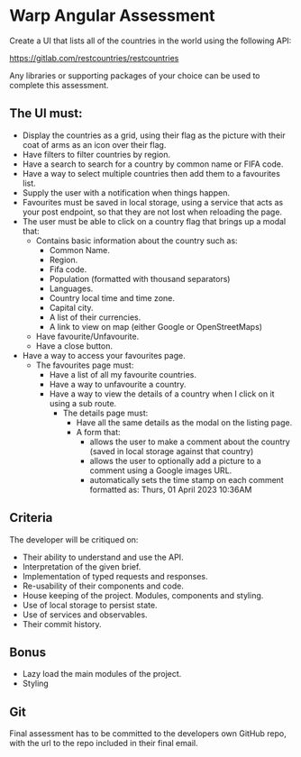 # Warp Angular Assessment

Create a UI that lists all of the countries in the world using the following API: 

https://gitlab.com/restcountries/restcountries

Any libraries or supporting packages of your choice can be used to complete this assessment.

## The UI must:

* Display the countries as a grid, using their flag as the picture with their coat of arms as an icon over their flag.
* Have filters to filter countries by region.
* Have a search to search for a country by common name or FIFA code.
* Have a way to select multiple countries then add them to a favourites list.
* Supply the user with a notification when things happen.	
* Favourites must be saved in local storage, using a service that acts as your post endpoint, so that they are not lost when reloading the page.
* The user must be able to click on a country flag that brings up a modal that:
  * Contains basic information about the country such as:
    * Common Name.
    * Region.
    * Fifa code.
    * Population (formatted with thousand separators)
    * Languages.
    * Country local time and time zone.
    * Capital city.
    * A list of their currencies.
    * A link to view on map (either Google or OpenStreetMaps)   
  * Have favourite/Unfavourite.
  * Have a close button.
* Have a way to access your favourites page.
  * The favourites page must:
    * Have a list of all my favourite countries.
    * Have a way to unfavourite a country.
    * Have a way to view the details of a country when I click on it using a sub route.
      * The details page must:
        * Have all the same details as the modal on the listing page.
        * A form that:
          * allows the user to make a comment about the country (saved in local storage against that country)
          * allows the user to optionally add a picture to a comment using a Google images URL.
          * automatically sets the time stamp on each comment formatted as: Thurs, 01 April 2023 10:36AM	
        
## Criteria

The developer will be critiqued on:

* Their ability to understand and use the API.
* Interpretation of the given brief.
* Implementation of typed requests and responses.
* Re-usability of their components and code.
* House keeping of the project. Modules, components and styling.
* Use of local storage to persist state.
* Use of services and observables.
* Their commit history.

## Bonus

* Lazy load the main modules of the project.
* Styling

## Git
		
Final assessment has to be committed to the developers own GitHub repo, with the url to the repo included in their final email.
